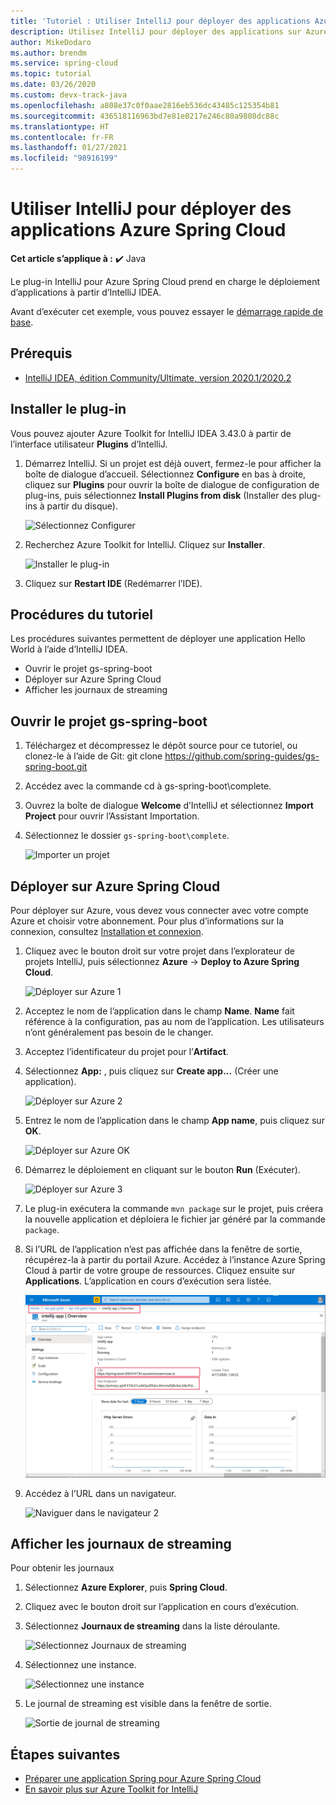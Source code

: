 ```yaml
---
title: 'Tutoriel : Utiliser IntelliJ pour déployer des applications Azure Spring Cloud'
description: Utilisez IntelliJ pour déployer des applications sur Azure Spring Cloud.
author: MikeDodaro
ms.author: brendm
ms.service: spring-cloud
ms.topic: tutorial
ms.date: 03/26/2020
ms.custom: devx-track-java
ms.openlocfilehash: a808e37c0f0aae2816eb536dc43485c125354b81
ms.sourcegitcommit: 436518116963bd7e81e0217e246c80a9808dc88c
ms.translationtype: HT
ms.contentlocale: fr-FR
ms.lasthandoff: 01/27/2021
ms.locfileid: "98916199"
---
```

# <a name="use-intellij-to-deploy-azure-spring-cloud-applications"></a>Utiliser IntelliJ pour déployer des applications Azure Spring Cloud

**Cet article s’applique à :** ✔️ Java

Le plug-in IntelliJ pour Azure Spring Cloud prend en charge le déploiement d’applications à partir d’IntelliJ IDEA.  

Avant d’exécuter cet exemple, vous pouvez essayer le [démarrage rapide de base](spring-cloud-quickstart.md).

## <a name="prerequisites"></a>Prérequis
* [IntelliJ IDEA, édition Community/Ultimate, version 2020.1/2020.2](https://www.jetbrains.com/idea/download/#section=windows)

## <a name="install-the-plug-in"></a>Installer le plug-in
Vous pouvez ajouter Azure Toolkit for IntelliJ IDEA 3.43.0 à partir de l’interface utilisateur **Plugins** d’IntelliJ.

1. Démarrez IntelliJ.  Si un projet est déjà ouvert, fermez-le pour afficher la boîte de dialogue d’accueil. Sélectionnez **Configure** en bas à droite, cliquez sur **Plugins** pour ouvrir la boîte de dialogue de configuration de plug-ins, puis sélectionnez **Install Plugins from disk** (Installer des plug-ins à partir du disque).

    ![Sélectionnez Configurer](media/spring-cloud-intellij-howto/configure-plugin-1.png)

1. Recherchez Azure Toolkit for IntelliJ.  Cliquez sur **Installer**.

    ![Installer le plug-in](media/spring-cloud-intellij-howto/install-plugin.png)

1. Cliquez sur **Restart IDE** (Redémarrer l’IDE).

## <a name="tutorial-procedures"></a>Procédures du tutoriel
Les procédures suivantes permettent de déployer une application Hello World à l’aide d’IntelliJ IDEA.

* Ouvrir le projet gs-spring-boot
* Déployer sur Azure Spring Cloud
* Afficher les journaux de streaming

## <a name="open-gs-spring-boot-project"></a>Ouvrir le projet gs-spring-boot

1. Téléchargez et décompressez le dépôt source pour ce tutoriel, ou clonez-le à l’aide de Git: git clone https://github.com/spring-guides/gs-spring-boot.git 
1. Accédez avec la commande cd à gs-spring-boot\complete.
1. Ouvrez la boîte de dialogue **Welcome** d’IntelliJ et sélectionnez **Import Project** pour ouvrir l’Assistant Importation.
1. Sélectionnez le dossier `gs-spring-boot\complete`.

    ![Importer un projet](media/spring-cloud-intellij-howto/import-project-1.png)

## <a name="deploy-to-azure-spring-cloud"></a>Déployer sur Azure Spring Cloud
Pour déployer sur Azure, vous devez vous connecter avec votre compte Azure et choisir votre abonnement.  Pour plus d’informations sur la connexion, consultez [Installation et connexion](/azure/developer/java/toolkit-for-intellij/create-hello-world-web-app#installation-and-sign-in).

1. Cliquez avec le bouton droit sur votre projet dans l’explorateur de projets IntelliJ, puis sélectionnez **Azure** -> **Deploy to Azure Spring Cloud**.

    ![Déployer sur Azure 1](media/spring-cloud-intellij-howto/deploy-to-azure-1.png)

1. Acceptez le nom de l’application dans le champ **Name**. **Name** fait référence à la configuration, pas au nom de l’application. Les utilisateurs n’ont généralement pas besoin de le changer.
1. Acceptez l’identificateur du projet pour l’**Artifact**.
1. Sélectionnez **App:** , puis cliquez sur **Create app...** (Créer une application).

    ![Déployer sur Azure 2](media/spring-cloud-intellij-howto/deploy-to-azure-2.png)

1. Entrez le nom de l’application dans le champ **App name**, puis cliquez sur **OK**.

    ![Déployer sur Azure OK](media/spring-cloud-intellij-howto/deploy-to-azure-2a.png)

1. Démarrez le déploiement en cliquant sur le bouton **Run** (Exécuter). 

    ![Déployer sur Azure 3](media/spring-cloud-intellij-howto/deploy-to-azure-3.png)

1. Le plug-in exécutera la commande `mvn package` sur le projet, puis créera la nouvelle application et déploiera le fichier jar généré par la commande `package`.

1. Si l’URL de l’application n’est pas affichée dans la fenêtre de sortie, récupérez-la à partir du portail Azure. Accédez à l’instance Azure Spring Cloud à partir de votre groupe de ressources.  Cliquez ensuite sur **Applications**.  L’application en cours d’exécution sera listée.

    ![Obtenir l’URL de test](media/spring-cloud-intellij-howto/get-test-url.png)

1. Accédez à l’URL dans un navigateur.

    ![Naviguer dans le navigateur 2](media/spring-cloud-intellij-howto/navigate-in-browser-2.png)

## <a name="show-streaming-logs"></a>Afficher les journaux de streaming
Pour obtenir les journaux
1. Sélectionnez **Azure Explorer**, puis **Spring Cloud**.
1. Cliquez avec le bouton droit sur l’application en cours d’exécution.
1. Sélectionnez **Journaux de streaming** dans la liste déroulante.

    ![Sélectionnez Journaux de streaming](media/spring-cloud-intellij-howto/streaming-logs.png)

1. Sélectionnez une instance.

    ![Sélectionnez une instance](media/spring-cloud-intellij-howto/select-instance.png)

1. Le journal de streaming est visible dans la fenêtre de sortie.

    ![Sortie de journal de streaming](media/spring-cloud-intellij-howto/streaming-log-output.png)

## <a name="next-steps"></a>Étapes suivantes
* [Préparer une application Spring pour Azure Spring Cloud](./spring-cloud-tutorial-prepare-app-deployment.md)
* [En savoir plus sur Azure Toolkit for IntelliJ](/azure/developer/java/toolkit-for-intellij/)
